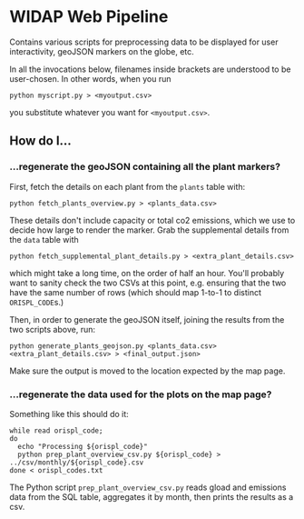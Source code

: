 # WIDAP Web Pipeline

Contains various scripts for preprocessing data to be displayed for user interactivity, geoJSON markers on the globe, etc.

In all the invocations below, filenames inside brackets are understood to be user-chosen. In other words, when you run
```
python myscript.py > <myoutput.csv>
```
you substitute whatever you want for `<myoutput.csv>`.

## How do I...

### ...regenerate the geoJSON containing all the plant markers?

First, fetch the details on each plant from the `plants` table with:
```
python fetch_plants_overview.py > <plants_data.csv>
```
These details don't include capacity or total co2 emissions, which we use to decide how large to render the marker. Grab the supplemental details from the `data` table with
```
python fetch_supplemental_plant_details.py > <extra_plant_details.csv>
```
which might take a long time, on the order of half an hour. You'll probably want to sanity check the two CSVs at this point, e.g. ensuring that the two have the same number of rows (which should map 1-to-1 to distinct `ORISPL_CODE`s.)

Then, in order to generate the geoJSON itself, joining the results from the two scripts above, run:
```
python generate_plants_geojson.py <plants_data.csv> <extra_plant_details.csv> > <final_output.json>
```
Make sure the output is moved to the location expected by the map page.

### ...regenerate the data used for the plots on the map page?

Something like this should do it:
```
while read orispl_code;
do
  echo "Processing ${orispl_code}"
  python prep_plant_overview_csv.py ${orispl_code} > ../csv/monthly/${orispl_code}.csv
done < orispl_codes.txt
```

The Python script `prep_plant_overview_csv.py` reads gload and emissions data from the SQL table, aggregates it by month, then prints the results as a csv.
